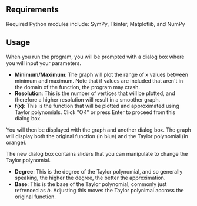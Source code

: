 ## Requirements

Required Python modules include: SymPy, Tkinter, Matplotlib, and NumPy

## Usage

When you run the program, you will be prompted with a dialog box where you will input your parameters.
* **Minimum/Maximum**: The graph will plot the range of x values between minimum and maximum. Note that if values are included that aren't in the domain of the function, the program may crash.
* **Resolution**: This is the number of vertices that will be plotted, and therefore a higher resolution will result in a smoother graph.
* **f(x)**: This is the function that will be plotted and approximated using Taylor polynomials.
Click "OK" or press Enter to proceed from this dialog box.

You will then be displayed with the graph and another dialog box. The graph will display both the original function (in blue) and the Taylor polynomial (in orange).

The new dialog box contains sliders that you can manipulate to change the Taylor polynomial.
* **Degree**: This is the degree of the Taylor polynomial, and so generally speaking, the higher the degree, the better the approximation.
* **Base**: This is the base of the Taylor polynomial, commonly just refrenced as <i>b</i>. Adjusting this moves the Taylor polynimal accross the original function.
